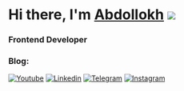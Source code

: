 # Hi there, I'm [Abdollokh](https://abdullokh.me) ![](https://github.com/abdullox0900)
### Frontend Developer

### Blog:
[![Youtube](https://img.shields.io/badge/-Youtube-090909?style=for-the-badge&logo=youtube&logoColor=FF0000)](https://www.youtube.com/channel/UCh4_4klA2PtblluTPQhhT1A)
[![Linkedin](https://img.shields.io/badge/-Linkedin-090909?style=for-the-badge&logo=linkedin&logoColor=0077B7)](https://www.linkedin.com/in/abdullokh-abdusalomov-8bb59b225/)
[![Telegram](https://img.shields.io/badge/-Telegram-090909?style=for-the-badge&logo=telegram&logoColor=27A0D9)](https://t.me/joinchat/1oWhss7fyQA0MzQy)
[![Instagram](https://img.shields.io/badge/-Instagram-090909?style=for-the-badge&logo=instagram&logoColor=B4068E)](https://www.instagram.com/?hl=ru)
